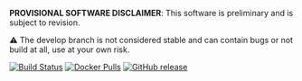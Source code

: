 **PROVISIONAL SOFTWARE DISCLAIMER**: This software is preliminary and is subject to revision.

⚠️ The develop branch is not considered stable and can contain bugs or not build at all, use at your own risk.

 [![Build Status][tb]][tt] [![Docker Pulls][db]][dh] [![GitHub release][gb]][gr]

[tb]: https://img.shields.io/travis/USGS-EROS/espa-dockerfiles/docker-devel.svg?style=flat-square
[tt]: https://travis-ci.org/USGS-EROS/espa-dockerfiles
[db]: https://img.shields.io/docker/automated/usgseros/espa-dockerfiles.svg?style=flat-square
[dh]: https://hub.docker.com/r/usgseros/espa-dockerfiles/tags/
[gb]: https://img.shields.io/github/release/USGS-EROS/espa-dockerfiles.svg?style=flat-square
[gr]: https://github.com/USGS-EROS/espa-dockerfiles/releases
